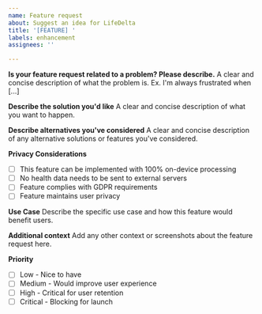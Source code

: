 ```yaml
---
name: Feature request
about: Suggest an idea for LifeDelta
title: '[FEATURE] '
labels: enhancement
assignees: ''

---
```


**Is your feature request related to a problem? Please describe.**
A clear and concise description of what the problem is. Ex. I'm always frustrated when [...]

**Describe the solution you'd like**
A clear and concise description of what you want to happen.

**Describe alternatives you've considered**
A clear and concise description of any alternative solutions or features you've considered.

**Privacy Considerations**
- [ ] This feature can be implemented with 100% on-device processing
- [ ] No health data needs to be sent to external servers
- [ ] Feature complies with GDPR requirements
- [ ] Feature maintains user privacy

**Use Case**
Describe the specific use case and how this feature would benefit users.

**Additional context**
Add any other context or screenshots about the feature request here.

**Priority**
- [ ] Low - Nice to have
- [ ] Medium - Would improve user experience
- [ ] High - Critical for user retention
- [ ] Critical - Blocking for launch
